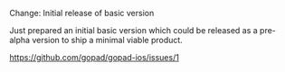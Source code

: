 Change: Initial release of basic version

Just prepared an initial basic version which could be released as a pre-alpha
version to ship a minimal viable product.

https://github.com/gopad/gopad-ios/issues/1
